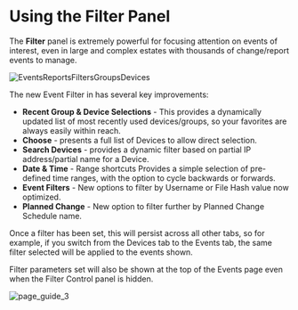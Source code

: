 # Using the Filter Panel

The **Filter** panel is extremely powerful for focusing attention on events of interest, even in
large and complex estates with thousands of change/report events to manage.

![EventsReportsFiltersGroupsDevices](/img/versioned_docs/changetracker_8.0/changetracker/admin/tabs/eventsreportsfiltersgroupsdevices.webp)

The new Event Filter in has several key improvements:

- **Recent Group & Device Selections** - This provides a dynamically updated list of most recently
  used devices/groups, so your favorites are always easily within reach.
- **Choose** - presents a full list of Devices to allow direct selection.
- **Search Devices** - provides a dynamic filter based on partial IP address/partial name for a
  Device.
- **Date & Time** - Range shortcuts Provides a simple selection of pre-defined time ranges, with the
  option to cycle backwards or forwards.
- **Event Filters** - New options to filter by Username or File Hash value now optimized.
- **Planned Change** - New option to filter further by Planned Change Schedule name.

Once a filter has been set, this will persist across all other tabs, so for example, if you switch
from the Devices tab to the Events tab, the same filter selected will be applied to the events
shown.

Filter parameters set will also be shown at the top of the Events page even when the Filter Control
panel is hidden.

![page_guide_3](/img/versioned_docs/changetracker_8.0/changetracker/admin/tabs/page_guide_3.webp)
